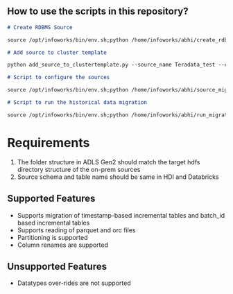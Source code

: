 ## How to use the scripts in this repository?

```markdown
# Create RDBMS Source

source /opt/infoworks/bin/env.sh;python /home/infoworks/abhi/create_rdbms_source.py --source_connection_file_path /home/infoworks/abhi/source_details.csv --source_creation_template /home/infoworks/abhi/templates/create_source_template.json --host_name localhost --host_port 2999 --auth_token <> --cluster_template default_template

# Add source to cluster template

python add_source_to_clustertemplate.py --source_name Teradata_test --cluster_template default_template

# Script to configure the sources

source /opt/infoworks/bin/env.sh;python /home/infoworks/abhi/source_migration_v2.py --configuration_json_path /home/infoworks/abhi/source_AR_Test_TD.json --source_name AR_Test_TD --source_type rdbms --host_name localhost --host_port 2999 --auth_token <> --cluster_template default_template

# Script to run the historical data migration

source /opt/infoworks/bin/env.sh;python /home/infoworks/abhi/run_migration.py --host <> --token <> --cluster_id 0718-041317-gilt53 --param_file /home/infoworks/abhi/param_file.csv
```

# Requirements

1. The folder structure in ADLS Gen2 should match the target hdfs directory structure of the on-prem sources
2. Source schema and table name should be same in HDI and Databricks

## Supported Features
- Supports migration of timestamp-based incremental tables and batch_id based incremental tables
- Supports reading of parquet and orc files
- Partitioning is supported
- Column renames are supported

## Unsupported Features
- Datatypes over-rides are not supported
